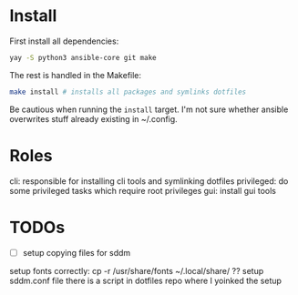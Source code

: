 # Install

First install all dependencies:
```bash
yay -S python3 ansible-core git make
```
The rest is handled in the Makefile:
```bash
make install # installs all packages and symlinks dotfiles
```
Be cautious when running the `install` target. 
I'm not sure whether ansible overwrites stuff already existing in ~/.config.

# Roles

cli: responsible for installing cli tools and symlinking dotfiles
privileged: do some privileged tasks which require root privileges
gui: install gui tools


# TODOs

- [ ] setup copying files for sddm

setup fonts correctly:
cp -r /usr/share/fonts ~/.local/share/  ??
setup sddm.conf file
there is a script in dotfiles repo where I yoinked the setup
